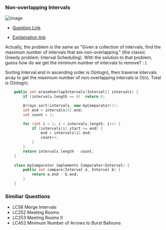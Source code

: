 ### __Non-overlapping Intervals__
![image](https://user-images.githubusercontent.com/51910127/144117303-58e75266-272d-4072-9316-d55784585471.png)


- [Question Link](https://leetcode.com/problems/non-overlapping-intervals/)

- [Explaination link](https://www.geeksforgeeks.org/scheduling-in-greedy-algorithms/)

Actually, the problem is the same as "Given a collection of intervals, find the maximum number of intervals that are non-overlapping." (the classic Greedy problem: Interval Scheduling). With the solution to that problem, guess how do we get the minimum number of intervals to remove? : )

Sorting Interval.end in ascending order is O(nlogn), then traverse intervals array to get the maximum number of non-overlapping intervals is O(n). Total is O(nlogn).
```cpp
    public int eraseOverlapIntervals(Interval[] intervals) {
        if (intervals.length == 0)  return 0;

        Arrays.sort(intervals, new myComparator());
        int end = intervals[0].end;
        int count = 1;        

        for (int i = 1; i < intervals.length; i++) {
            if (intervals[i].start >= end) {
                end = intervals[i].end;
                count++;
            }
        }
        return intervals.length - count;
    }
    
    class myComparator implements Comparator<Interval> {
        public int compare(Interval a, Interval b) {
            return a.end - b.end;
        }
    }
```

### __Similiar Questions__
- LC56 Merge Intervals 
- LC252 Meeting Rooms
- LC253 Meeting Rooms II
- LC452 Minimum Number of Arrows to Burst Balloons
